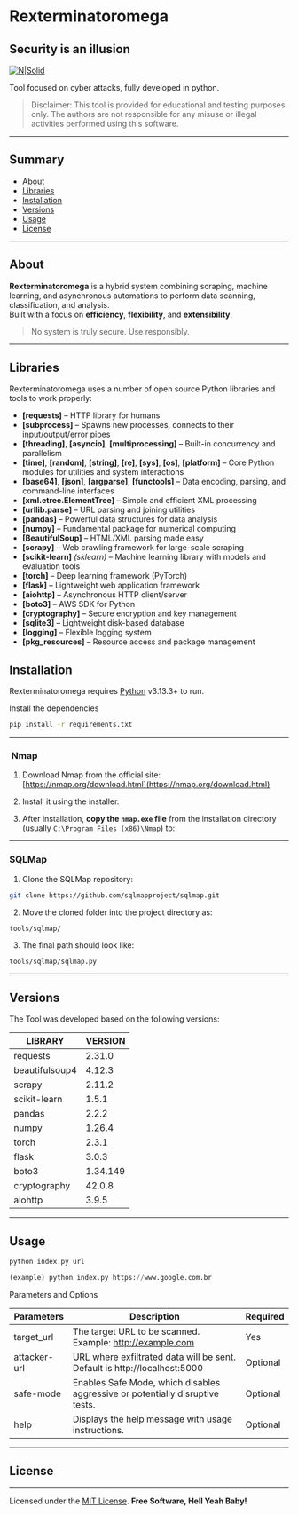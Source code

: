 # Rexterminatoromega

## Security is an illusion

[![N|Solid](https://www.python.org/static/img/python-logo.png)](https://www.python.org/)

Tool focused on cyber attacks, fully developed in python.

> Disclaimer: This tool is provided for educational and testing purposes only. The authors are not responsible for any misuse or illegal activities performed using this software.
---
## Summary

- [About](#about)
- [Libraries](#libraries)
- [Installation](#installation)
- [Versions](#versions)
- [Usage](#usage)
- [License](#license)


---
##  About

**Rexterminatoromega** is a hybrid system combining scraping, machine learning, and asynchronous automations to perform data scanning, classification, and analysis.  
Built with a focus on **efficiency**, **flexibility**, and **extensibility**.

> No system is truly secure. Use responsibly.
---

## Libraries

Rexterminatoromega uses a number of open source Python libraries and tools to work properly:

- **[requests]** – HTTP library for humans  
- **[subprocess]** – Spawns new processes, connects to their input/output/error pipes  
- **[threading]**, **[asyncio]**, **[multiprocessing]** – Built-in concurrency and parallelism  
- **[time]**, **[random]**, **[string]**, **[re]**, **[sys]**, **[os]**, **[platform]** – Core Python modules for utilities and system interactions  
- **[base64]**, **[json]**, **[argparse]**, **[functools]** – Data encoding, parsing, and command-line interfaces  
- **[xml.etree.ElementTree]** – Simple and efficient XML processing  
- **[urllib.parse]** – URL parsing and joining utilities  
- **[pandas]** – Powerful data structures for data analysis  
- **[numpy]** – Fundamental package for numerical computing  
- **[BeautifulSoup]** – HTML/XML parsing made easy  
- **[scrapy]** – Web crawling framework for large-scale scraping  
- **[scikit-learn]** *(sklearn)* – Machine learning library with models and evaluation tools  
- **[torch]** – Deep learning framework (PyTorch)  
- **[flask]** – Lightweight web application framework  
- **[aiohttp]** – Asynchronous HTTP client/server  
- **[boto3]** – AWS SDK for Python  
- **[cryptography]** – Secure encryption and key management  
- **[sqlite3]** – Lightweight disk-based database  
- **[logging]** – Flexible logging system  
- **[pkg_resources]** – Resource access and package management  

## Installation

Rexterminatoromega requires [Python](https://www.python.org/) v3.13.3+ to run.

Install the dependencies

```bash
pip install -r requirements.txt
```
---
### ️ Nmap

1. Download Nmap from the official site:  
   [https://nmap.org/download.html](https://nmap.org/download.html)

2. Install it using the installer.

3. After installation, **copy the `nmap.exe` file** from the installation directory  
   (usually `C:\Program Files (x86)\Nmap`) to:  
---
### SQLMap

1. Clone the SQLMap repository:  
```bash
git clone https://github.com/sqlmapproject/sqlmap.git
```
2. Move the cloned folder into the project directory as:
```bash
tools/sqlmap/
```
3. The final path should look like:
```bash
tools/sqlmap/sqlmap.py
```
---
## Versions

The Tool was developed based on the following versions:

| LIBRARY         | VERSION  |
|----------------|----------|
| requests        | 2.31.0   |
| beautifulsoup4  | 4.12.3   |
| scrapy          | 2.11.2   |
| scikit-learn    | 1.5.1    |
| pandas          | 2.2.2    |
| numpy           | 1.26.4   |
| torch           | 2.3.1    |
| flask           | 3.0.3    |
| boto3           | 1.34.149 |
| cryptography    | 42.0.8   |
| aiohttp         | 3.9.5    |

---

## Usage

```python
python index.py url 
```

```python
(example) python index.py https://www.google.com.br
```

Parameters and Options

| Parameters | Description  |  Required  |
|----------------|----------|----------|
| target_url | The target URL to be scanned. Example: http://example.com   | Yes   |
| attacker-url | URL where exfiltrated data will be sent. Default is http://localhost:5000   | Optional |
| safe-mode | Enables Safe Mode, which disables aggressive or potentially disruptive tests.   | Optional |
| help | Displays the help message with usage instructions.   | Optional |

---
## License
---
Licensed under the [MIT License](LICENSE).
**Free Software, Hell Yeah Baby!**
